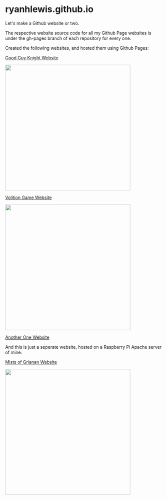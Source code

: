 # ryanhlewis.github.io
Let's make a Github website or two.


The respective website source code for all my Github Page websites is under the gh-pages branch of each repository for every one.


Created the following websites, and hosted them using Github Pages:

  [Good Guy Knight Website](ryanhlewis.github.io/goodguyknight)
  
  <img src="https://dc773.4shared.com/img/KlWYSoKiea/s24/176a776daa8/screenshot__1_?async&rand=0.5691200592551608" width="400" /> 
  
  [Volition Game Website](ryanhlewis.github.io/volitiongame)
  
  <img src="https://dc773.4shared.com/img/-Srve3Soiq/s24/176a776f218/screenshot?async&rand=0.12429020122592949" width="400" /> 
  
  [Another One Website](ryanhlewis.github.io/anotherone)
  
 
 
 
 And this is just a seperate website, hosted on a Raspberry Pi Apache server of mine:
 
  
  [Mists of Grianan Website](mists.ga)

  <img src="https://dc773.4shared.com/img/3d75z91Ziq/s24/176a776f600/screenshot-mists-ga-1609127071?async&rand=0.3787947605761346" width="400" /> 
